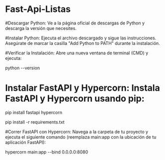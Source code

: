 # Fast-Api-Listas
#Descargar Python: Ve a la página oficial de descargas de Python y descarga la versión que necesites.

#Instalar Python: Ejecuta el archivo descargado y sigue las instrucciones. Asegúrate de marcar la casilla "Add Python to PATH" durante la instalación.

#Verificar la Instalación: Abre una nueva ventana de terminal (CMD) y ejecuta:

python --version

# Instalar FastAPI y Hypercorn: Instala FastAPI y Hypercorn usando pip:

pip install fastapi hypercorn

pip install -r requirements.txt


#Correr FastAPI con Hypercorn: Navega a la carpeta de tu proyecto y ejecuta el siguiente comando (reemplaza main:app con la ubicación de tu aplicación FastAPI):

hypercorn main:app --bind 0.0.0.0:8080

